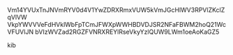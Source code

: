 Vm14YVUxTnJNVmRYV0d4V1YwZDRXRmxVUW5kVmJGcHlWV3RPVlZKclZqVlVW
VkpYWVVVeFdHVklWbFpTCmJFWXpWWHBDVDJSR2NFaFBWM2hoQ21WcVFUVlJN
bVIzWVZad2RGZFVNRXREYlRseVkyYzlQUW9LWm1oeAoKaGZ5

kib